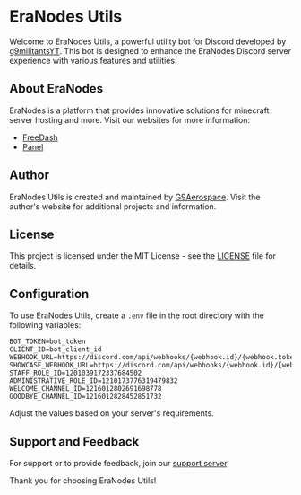 # EraNodes Utils

Welcome to EraNodes Utils, a powerful utility bot for Discord developed by [g9militantsYT](https://github.com/g9militantsYT). This bot is designed to enhance the EraNodes Discord server experience with various features and utilities.

## About EraNodes

EraNodes is a platform that provides innovative solutions for minecraft server hosting and more. Visit our websites for more information:

- [FreeDash](https://freedash.eranodes.xyz)
- [Panel](https://panel.eranodes.xyz)

## Author

EraNodes Utils is created and maintained by [G9Aerospace](https://g9aerospace.in). Visit the author's website for additional projects and information.

## License

This project is licensed under the MIT License - see the [LICENSE](LICENSE) file for details.

## Configuration

To use EraNodes Utils, create a `.env` file in the root directory with the following variables:

```env
BOT_TOKEN=bot_token
CLIENT_ID=bot_client_id
WEBHOOK_URL=https://discord.com/api/webhooks/{webhook.id}/{webhook.token}
SHOWCASE_WEBHOOK_URL=https://discord.com/api/webhooks/{webhook.id}/{webhook.token}
STAFF_ROLE_ID=1201039172337684502
ADMINISTRATIVE_ROLE_ID=1210173776319479832
WELCOME_CHANNEL_ID=1216012802691698778
GOODBYE_CHANNEL_ID=1216012828452851732
```

Adjust the values based on your server's requirements.

## Support and Feedback

For support or to provide feedback, join our [support server](https://discord.gg/xGzFwUgxPh).

Thank you for choosing EraNodes Utils!
